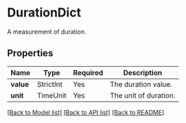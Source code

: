 # DurationDict

A measurement of duration.

## Properties
| Name | Type | Required | Description |
| ------------ | ------------- | ------------- | ------------- |
**value** | StrictInt | Yes | The duration value. |
**unit** | TimeUnit | Yes | The unit of duration. |


[[Back to Model list]](../../../README.md#models-v2-link) [[Back to API list]](../../../README.md#apis-v2-link) [[Back to README]](../../../README.md)
